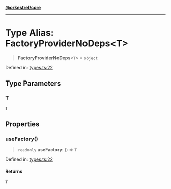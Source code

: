 [**@orkestrel/core**](../index.md)

***

# Type Alias: FactoryProviderNoDeps\<T\>

> **FactoryProviderNoDeps**\<`T`\> = `object`

Defined in: [types.ts:22](https://github.com/orkestrel/core/blob/7cc3e19bc4a1e6f96f153d7b931686981208a465/src/types.ts#L22)

## Type Parameters

### T

`T`

## Properties

### useFactory()

> `readonly` **useFactory**: () => `T`

Defined in: [types.ts:22](https://github.com/orkestrel/core/blob/7cc3e19bc4a1e6f96f153d7b931686981208a465/src/types.ts#L22)

#### Returns

`T`
